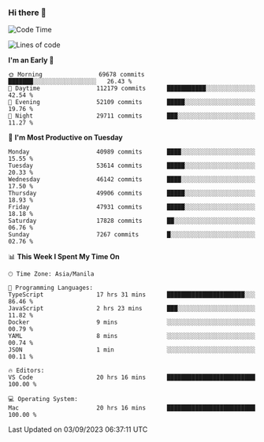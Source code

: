 ### Hi there 👋

<!--START_SECTION:waka-->
![Code Time](http://img.shields.io/badge/Code%20Time-4%2C285%20hrs%2046%20mins-blue)

![Lines of code](https://img.shields.io/badge/From%20Hello%20World%20I%27ve%20Written-104.7%20million%20lines%20of%20code-blue)

**I'm an Early 🐤** 

```text
🌞 Morning                69678 commits       ███████░░░░░░░░░░░░░░░░░░   26.43 % 
🌆 Daytime                112179 commits      ███████████░░░░░░░░░░░░░░   42.54 % 
🌃 Evening                52109 commits       █████░░░░░░░░░░░░░░░░░░░░   19.76 % 
🌙 Night                  29711 commits       ███░░░░░░░░░░░░░░░░░░░░░░   11.27 % 
```
📅 **I'm Most Productive on Tuesday** 

```text
Monday                   40989 commits       ████░░░░░░░░░░░░░░░░░░░░░   15.55 % 
Tuesday                  53614 commits       █████░░░░░░░░░░░░░░░░░░░░   20.33 % 
Wednesday                46142 commits       ████░░░░░░░░░░░░░░░░░░░░░   17.50 % 
Thursday                 49906 commits       █████░░░░░░░░░░░░░░░░░░░░   18.93 % 
Friday                   47931 commits       █████░░░░░░░░░░░░░░░░░░░░   18.18 % 
Saturday                 17828 commits       ██░░░░░░░░░░░░░░░░░░░░░░░   06.76 % 
Sunday                   7267 commits        █░░░░░░░░░░░░░░░░░░░░░░░░   02.76 % 
```


📊 **This Week I Spent My Time On** 

```text
🕑︎ Time Zone: Asia/Manila

💬 Programming Languages: 
TypeScript               17 hrs 31 mins      ██████████████████████░░░   86.46 % 
JavaScript               2 hrs 23 mins       ███░░░░░░░░░░░░░░░░░░░░░░   11.82 % 
Docker                   9 mins              ░░░░░░░░░░░░░░░░░░░░░░░░░   00.79 % 
YAML                     8 mins              ░░░░░░░░░░░░░░░░░░░░░░░░░   00.74 % 
JSON                     1 min               ░░░░░░░░░░░░░░░░░░░░░░░░░   00.11 % 

🔥 Editors: 
VS Code                  20 hrs 16 mins      █████████████████████████   100.00 % 

💻 Operating System: 
Mac                      20 hrs 16 mins      █████████████████████████   100.00 % 
```


 Last Updated on 03/09/2023 06:37:11 UTC
<!--END_SECTION:waka-->


<!--
**rad182/rad182** is a ✨ _special_ ✨ repository because its `README.md` (this file) appears on your GitHub profile.

Here are some ideas to get you started:

- 🔭 I’m currently working on ...
- 🌱 I’m currently learning ...
- 👯 I’m looking to collaborate on ...
- 🤔 I’m looking for help with ...
- 💬 Ask me about ...
- 📫 How to reach me: ...
- 😄 Pronouns: ...
- ⚡ Fun fact: ...
-->
